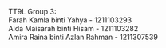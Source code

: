 TT9L Group 3:
<br>
Farah Kamla binti Yahya - 1211103293
<br>
Aida Maisarah binti Hisam - 1211103282
<br>
Amira Raina binti Azlan Rahman - 1211307539

